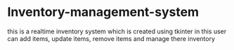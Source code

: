 # Inventory-management-system
this is a realtime inventory system which is created using tkinter in this user can add items, update items, remove items and manage there inventory
